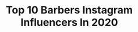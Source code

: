---
title: Top 10 Barbers Instagram Influencers In 2020
description: Identify the most popular Instagram accounts on inBeat.
platform: Instagram
profiles:
  - username: "mani.rad46"
    fullname: >-
      ⚜️﷽⚜️
    location: "Iran"
    followers: 11423
    engagement: 3358
    commentsToLikes: 0.081189
    avatar: "https://scontent-ams4-1.cdninstagram.com/v/t51.2885-19/s320x320/82299376_507681456547286_4407090625602650112_n.jpg?_nc_ht=scontent-ams4-1.cdninstagram.com&_nc_ohc=EvGR46tjI2wAX_Rv2v_&oh=b323575fbdf2b6e32cda28cf86344613&oe=5EB7B10C"
    verified: false
    hashtags: ""
  - username: "thebritwilliams"
    fullname: >-
      Brittany Williams
    location: "United States"
    followers: 13782
    engagement: 1130
    commentsToLikes: 0.129741
    avatar: "https://scontent-lhr8-1.cdninstagram.com/v/t51.2885-19/s320x320/11875446_1659778837611156_1176252095_a.jpg?_nc_ht=scontent-lhr8-1.cdninstagram.com&_nc_ohc=_kLcQjHmv-MAX9Y2gaE&oh=b78c222ee3361cb8d8173761b344af3c&oe=5EB96B52"
    verified: false
    hashtags: ""
  - username: "trinity_whiteside"
    fullname: >-
      Trinity Whiteside
    location: ""
    followers: 9475
    engagement: 1202
    commentsToLikes: 0.080410
    avatar: "https://scontent-ber1-1.cdninstagram.com/v/t51.2885-19/s320x320/89298676_189174522502881_7944387950710620160_n.jpg?_nc_ht=scontent-ber1-1.cdninstagram.com&_nc_ohc=zaZlpwt_IIgAX8Hc7tQ&oh=9ba0274f3bc414d46b13125e612f57d2&oe=5EB03C7B"
    verified: false
    hashtags: "#sistasonbet, #mood, #trinitywhiteside, #liloandstitch"
  - username: "jon_roth_"
    fullname: >-
      Jon Roth
    location: "Canada"
    followers: 3366
    engagement: 2107
    commentsToLikes: 0.151001
    avatar: "https://scontent-ams4-1.cdninstagram.com/v/t51.2885-19/s320x320/27573410_328407280896786_3527617181787357184_n.jpg?_nc_ht=scontent-ams4-1.cdninstagram.com&_nc_ohc=x6l2OYhwAugAX-ydXd5&oh=f7557a5475e17c9b808cf68c9a8aa5d5&oe=5EB8A02B"
    verified: false
    hashtags: "#wishicouldgo, #downsyndromeawarenessmonth, #kaiocean, #homieswithextrachromies"
  - username: "gl3isi"
    fullname: >-
      𝕲𝖑𝖊𝖎𝖘𝖎
    location: "Brazil"
    followers: 4595
    engagement: 3260
    commentsToLikes: 0.072044
    avatar: "https://scontent-ssn1-1.cdninstagram.com/v/t51.2885-19/s320x320/89469912_599616337560391_8042781738746773504_n.jpg?_nc_ht=scontent-ssn1-1.cdninstagram.com&_nc_ohc=ACskyXLMIxgAX_EjZvf&oh=5baed09a51070c23696dc323a63f9ef0&oe=5E94D1D1"
    verified: false
    hashtags: ""
  - username: "dioubarbeiro"
    fullname: >-
      Diou
    location: "Brazil"
    followers: 19860
    engagement: 939
    commentsToLikes: 0.034035
    avatar: "https://scontent-amt2-1.cdninstagram.com/v/t51.2885-19/s320x320/30603496_428426770940072_4035768910199390208_n.jpg?_nc_ht=scontent-amt2-1.cdninstagram.com&_nc_ohc=marB0DDik7cAX_bbV3O&oh=cd3cb8d737d2576abd10cac88a88fe17&oe=5EBA6F2F"
    verified: false
    hashtags: "#brasilbarbers, #dilblack, #maiortorcidadomundo, #mengao"
  - username: "xbigwesx"
    fullname: >-
      WES STAUCET
    location: "United States"
    followers: 34045
    engagement: 352
    commentsToLikes: 0.061196
    avatar: "https://scontent-ams4-1.cdninstagram.com/v/t51.2885-19/s320x320/60724989_405751480019670_7125291074083356672_n.jpg?_nc_ht=scontent-ams4-1.cdninstagram.com&_nc_ohc=CNLlMkx5t0gAX8yMJf5&oh=b78ec6ebed90577b936d407f6f2d6fa1&oe=5EBA6D06"
    verified: false
    hashtags: "#beards, #thebarberpost, #menshair, #modernsalon"
  - username: "gabriell_boss"
    fullname: >-
      Gabriell Boss
    location: "Portugal"
    followers: 16413
    engagement: 1033
    commentsToLikes: 0.032084
    avatar: "https://scontent-lhr8-1.cdninstagram.com/v/t51.2885-19/s320x320/53337078_367697697162190_2836807331864379392_n.jpg?_nc_ht=scontent-lhr8-1.cdninstagram.com&_nc_ohc=1OFTCDNlWfgAX9yC_6i&oh=5a6eee5b651ee2feae8dc010625140bd&oe=5EBAA0B6"
    verified: false
    hashtags: "#hair, #newphoto, #style, #quarantine"
  - username: "bbflow_"
    fullname: >-
      
    location: "Spain"
    followers: 8861
    engagement: 1315
    commentsToLikes: 0.033260
    avatar: "https://scontent-lht6-1.cdninstagram.com/v/t51.2885-19/s320x320/87639342_767371167087499_6471458594771435520_n.jpg?_nc_ht=scontent-lht6-1.cdninstagram.com&_nc_ohc=p1QDgw4nJVcAX8Fggbv&oh=ccb0c5f1839d3198068c4d966a543bb4&oe=5EB770E8"
    verified: false
    hashtags: "#top, #welovegod, #russia, #tbt"
  - username: "tailorfade"
    fullname: >-
      Trevor Moots ✪
    location: "United States"
    followers: 43992
    engagement: 270
    commentsToLikes: 0.117789
    avatar: "https://scontent-ams4-1.cdninstagram.com/v/t51.2885-19/s320x320/84792597_1075260792821395_6984097829568380928_n.jpg?_nc_ht=scontent-ams4-1.cdninstagram.com&_nc_ohc=yLYr0z8gwUAAX8yM2Hx&oh=8c55daed435308da884d28bf40fec4be&oe=5EB95B64"
    verified: false
    hashtags: "#sharpfade, #licensedtocreate, #hairstyles, #reflection"
---